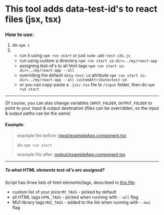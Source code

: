 # This tool adds data-test-id's to react files (jsx, tsx)
### How to use:
1) do `npm i`
2)  * run it using `npm run start` or just `node add-test-ids.js`
    * run using custom a directory `npm run start io-dir=../my/react-app`
    * assigning test-id's to all html tags 
`npm run start io-dir=../my/react-app --all`
    * overriding the default `data-test-id` attribute 
      `npm run start io-dir=../my/react-app --all customAttribute=test-id`
    * or you can copy-paste a `.jsx/.tsx` file to `/input` folder, then do `npm run start` 

___

Of course, you can also change variables `INPUT_FOLDER`, `OUTPUT_FOLDER` to point to your input & output destination
(files can be overridden, so the input & output paths can be the same)

  

#### Example:
>example file before: [input/exampleApp.component.tsx](input/exampleApp.component.tsx)
>
> do `npm run start`
>
>example file after: [output/exampleApp.component.tsx](output/exampleApp.component.tsx)

___

##### To what HTML elements test-id's are assigned?
Script has three lists of html elements/tags, described in [this file](transforms/constants.js): 
* custom list of your joice `MY_TAGS` - picked by default
* all HTML tags `HTML_TAGS` - picked when running with `--all` flag
* MUI library tags `MUI_TAGS` - added to the list when running with `--mui` flag
